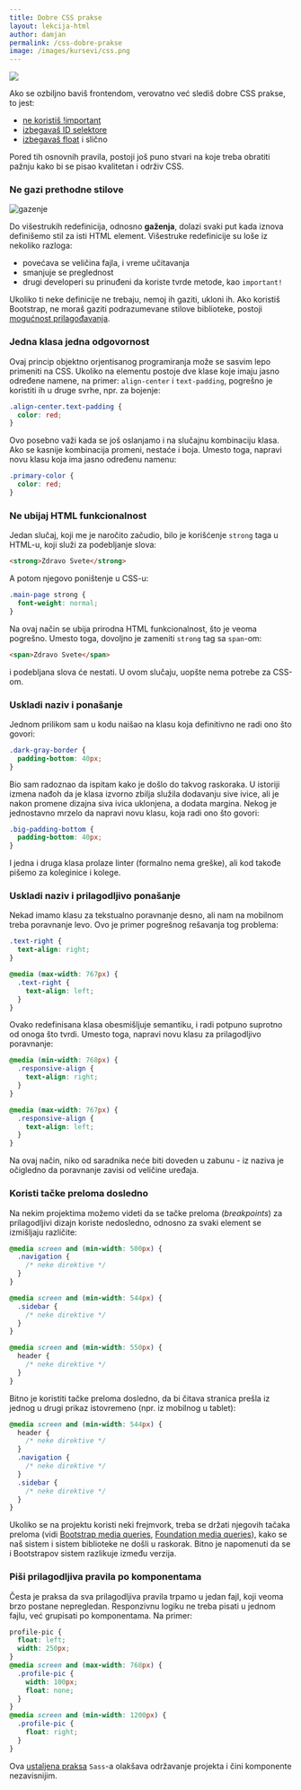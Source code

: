 ```yaml
---
title: Dobre CSS prakse
layout: lekcija-html
author: damjan
permalink: /css-dobre-prakse
image: /images/kursevi/css.png
---
```


![]({{page.image}})

Ako se ozbiljno baviš frontendom, verovatno već slediš dobre CSS prakse, to jest:
- [ne koristiš !important](https://github.com/CSSLint/csslint/wiki/Disallow-!important)
- [izbegavaš ID selektore](https://github.com/CSSLint/csslint/wiki/Disallow-IDs-in-selectors)
- [izbegavaš float](https://github.com/CSSLint/csslint/wiki/Disallow-too-many-floats) i slično

Pored tih osnovnih pravila, postoji još puno stvari na koje treba obratiti pažnju kako bi se pisao kvalitetan i održiv CSS.

### Ne gazi prethodne stilove

![gazenje](/images/koncepti/gazenje.png)

Do višestrukih redefinicija, odnosno **gaženja**, dolazi svaki put kada iznova definišemo stil za isti HTML element. Višestruke redefinicije su loše iz nekoliko razloga:

* povećava se veličina fajla, i vreme učitavanja
* smanjuje se preglednost
* drugi developeri su prinuđeni da koriste tvrde metode, kao `important!`

Ukoliko ti neke definicije ne trebaju, nemoj ih gaziti, ukloni ih. Ako koristiš Bootstrap, ne moraš gaziti podrazumevane stilove biblioteke, postoji [mogućnost prilagođavanja](//getbootstrap.com/customize/).

### Jedna klasa jedna odgovornost

Ovaj princip objektno orjentisanog programiranja može se sasvim lepo primeniti na CSS. Ukoliko na elementu postoje dve klase koje imaju jasno određene namene, na primer: `align-center` i `text-padding`, pogrešno je koristiti ih u druge svrhe, npr. za bojenje:

```css
.align-center.text-padding {
  color: red;
}
```

Ovo posebno važi kada se još oslanjamo i na slučajnu kombinaciju klasa. Ako se kasnije kombinacija promeni, nestaće i boja. Umesto toga, napravi novu klasu koja ima jasno određenu namenu:

```css
.primary-color {
  color: red;
}
```

### Ne ubijaj HTML funkcionalnost

Jedan slučaj, koji me je naročito začudio, bilo je korišćenje `strong` taga u HTML-u, koji služi za podebljanje slova:

```html
<strong>Zdravo Svete</strong>
```

A potom njegovo poništenje u CSS-u:

```css
.main-page strong {
  font-weight: normal;
}
```

Na ovaj način se ubija prirodna HTML funkcionalnost, što je veoma pogrešno. Umesto toga, dovoljno je zameniti `strong` tag sa `span`-om:

```html
<span>Zdravo Svete</span>
```

i podebljana slova će nestati. U ovom slučaju, uopšte nema potrebe za CSS-om.

### Uskladi naziv i ponašanje

Jednom prilikom sam u kodu naišao na klasu koja definitivno ne radi ono što govori:

```css
.dark-gray-border {
  padding-bottom: 40px;
}
```

Bio sam radoznao da ispitam kako je došlo do takvog raskoraka. U istoriji izmena nađoh da je klasa izvorno zbilja služila dodavanju sive ivice, ali je nakon promene dizajna siva ivica uklonjena, a dodata margina. Nekog je jednostavno mrzelo da napravi novu klasu, koja radi ono što govori:

```css
.big-padding-bottom {
  padding-bottom: 40px;
}
```

I jedna i druga klasa prolaze linter (formalno nema greške), ali kod takođe pišemo za koleginice i kolege.

### Uskladi naziv i prilagodljivo ponašanje

Nekad imamo klasu za tekstualno poravnanje desno, ali nam na mobilnom treba poravnanje levo. Ovo je primer pogrešnog rešavanja tog problema:

```css
.text-right {
  text-align: right;
}

@media (max-width: 767px) {
  .text-right {
    text-align: left;
  }
}
```

Ovako redefinisana klasa obesmišljuje semantiku, i radi potpuno suprotno od onoga što tvrdi. Umesto toga, napravi novu klasu za prilagodljivo poravnanje:

```css
@media (min-width: 768px) {
  .responsive-align {
    text-align: right;
  }
}

@media (max-width: 767px) {
  .responsive-align {
    text-align: left;
  }
}
```

Na ovaj način, niko od saradnika neće biti doveden u zabunu - iz naziva je očigledno da poravnanje zavisi od veličine uređaja.

### Koristi tačke preloma dosledno

Na nekim projektima možemo videti da se tačke preloma (*breakpoints*) za prilagodljivi dizajn koriste nedosledno, odnosno za svaki element se izmišljaju različite:

```css
@media screen and (min-width: 500px) {
  .navigation {
    /* neke direktive */
  }
}

@media screen and (min-width: 544px) {
  .sidebar {
    /* neke direktive */
  }
}

@media screen and (min-width: 550px) {
  header {
    /* neke direktive */
  }
}
```

Bitno je koristiti tačke preloma dosledno, da bi čitava stranica prešla iz jednog u drugi prikaz istovremeno (npr. iz mobilnog u tablet):

```css
@media screen and (min-width: 544px) {
  header {
    /* neke direktive */
  }
  .navigation {
    /* neke direktive */
  }
  .sidebar {
    /* neke direktive */
  }
}
```

Ukoliko se na projektu koristi neki frejmvork, treba se držati njegovih tačaka preloma (vidi [Bootstrap media queries](//getbootstrap.com/css/#grid-media-queries), [Foundation media queries](//foundation.zurb.com/sites/docs/v/5.5.3/media-queries.html)), kako se naš sistem i sistem biblioteke ne došli u raskorak. Bitno je napomenuti da se i Bootstrapov sistem razlikuje između verzija.

### Piši prilagodljiva pravila po komponentama

Česta je praksa da sva prilagodljiva pravila trpamo u jedan fajl, koji veoma brzo postane nepregledan. Responzivnu logiku ne treba pisati u jednom fajlu, već grupisati po komponentama. Na primer:

```css
profile-pic {
  float: left;
  width: 250px;
}
@media screen and (max-width: 768px) {
  .profile-pic {
    width: 100px;
    float: none;
  }
}
@media screen and (min-width: 1200px) {
  .profile-pic {
    float: right;
  }
}
```

Ova [ustaljena praksa](//thesassway.com/intermediate/responsive-web-design-in-sass-using-media-queries-in-sass-32) `Sass`-a olakšava održavanje projekta i čini komponente nezavisnijim.
